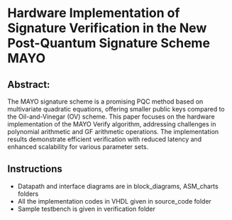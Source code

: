 # Hardware Implementation of Signature Verification in the New Post-Quantum Signature Scheme MAYO

## Abstract:
The  MAYO  signature  scheme  is  a  promising  PQC method based on multivariate quadratic equations, offering smaller public keys compared to the Oil-and-Vinegar (OV) scheme.  This  paper  focuses  on  the  hardware  implementation  of the MAYO Verify algorithm, addressing challenges in polynomial arithmetic  and  GF  arithmetic  operations.  The  implementation results  demonstrate  efficient  verification  with  reduced latency and enhanced scalability for various parameter sets. 

## Instructions
* Datapath and interface diagrams are in block_diagrams, ASM_charts folders
* All the implementation codes in VHDL given in source_code folder
* Sample testbench is given in verification folder

